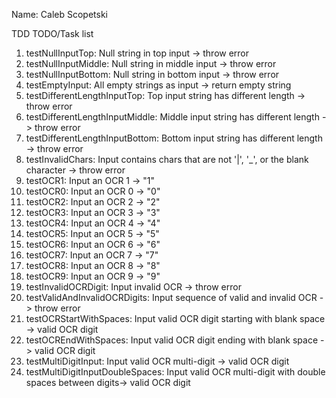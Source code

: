 Name: Caleb Scopetski

TDD TODO/Task list

1. testNullInputTop: Null string in top input -> throw error
2. testNullInputMiddle: Null string in middle input -> throw error
3. testNullInputBottom: Null string in bottom input -> throw error
4. testEmptyInput: All empty strings as input -> return empty string
5. testDifferentLengthInputTop: Top input string has different length -> throw error
6. testDifferentLengthInputMiddle: Middle input string has different length -> throw error
7. testDifferentLengthInputBottom: Bottom input string has different length -> throw error
8. testInvalidChars: Input contains chars that are not '|', '_', or the blank character -> throw error
9. testOCR1: Input an OCR 1 -> "1"
10. testOCR0: Input an OCR 0 -> "0"
11. testOCR2: Input an OCR 2 -> "2"
12. testOCR3: Input an OCR 3 -> "3"
13. testOCR4: Input an OCR 4 -> "4"
14. testOCR5: Input an OCR 5 -> "5"
15. testOCR6: Input an OCR 6 -> "6"
16. testOCR7: Input an OCR 7 -> "7"
17. testOCR8: Input an OCR 8 -> "8"
18. testOCR9: Input an OCR 9 -> "9"
19. testInvalidOCRDigit: Input invalid OCR -> throw error
20. testValidAndInvalidOCRDigits: Input sequence of valid and invalid OCR -> throw error
21. testOCRStartWithSpaces: Input valid OCR digit starting with blank space -> valid OCR digit
22. testOCREndWithSpaces: Input valid OCR digit ending with blank space -> valid OCR digit
23. testMultiDigitInput: Input valid OCR multi-digit -> valid OCR digit
24. testMultiDigitInputDoubleSpaces: Input valid OCR multi-digit with double spaces between digits-> valid OCR digit

